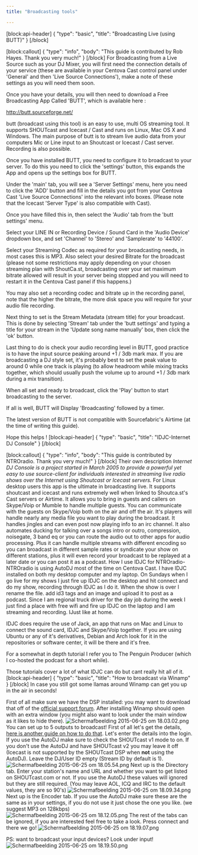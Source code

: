 ```yaml
---
title: "Broadcasting tools"

---
```

[block:api-header]
{
  "type": "basic",
  "title": "Broadcasting Live (using BUTT)"
}
[/block]

[block:callout]
{
  "type": "info",
  "body": "This guide is contributed by Rob Hayes. Thank you very much!"
}
[/block]
For Broadcasting from a Live Source such as your DJ Mixer, you will first need the connection details of your service (these are available in your Centova Cast control panel under 'General' and then 'Live Source Connections'), make a note of these settings as you will need them soon.

Once you have your details, you will then need to download a Free Broadcasting App Called 'BUTT', which is available here :

http://butt.sourceforge.net/

butt (broadcast using this tool) is an easy to use, multi OS streaming tool.
It supports SHOUTcast and Icecast / Cast and runs on Linux, Mac OS X and Windows.
The main purpose of butt is to stream live audio data from your computers Mic or Line input
to an Shoutcast or Icecast / Cast server. Recording is also possible.

Once you have installed BUTT, you need to configure it to broadcast to your server.  To do this you need to click the 'settings' button, this expands the App and opens up the settings box for BUTT.

Under the 'main' tab, you will see a 'Server Settings' menu, here you need to click the 'ADD' button and fill in the details you got from your Centova Cast  'Live Source Connections' into the relevant info boxes.  (Please note that the Icecast 'Server Type' is also compatible with Cast).

Once you have filled this in, then select the 'Audio' tab from the 'butt settings' menu.

Select your LINE IN or Recording Device / Sound Card in the 'Audio Device' dropdown box, and set 'Channel' to 'Stereo' and 'Samplerate' to '44100'.

Select your Streaming Codec as required for your broadcasting needs, in most cases this is MP3. Also select your desired Bitrate for the broadcast (please not some restrictions may apply depending on your chosen streaming plan with ShoutCa.st, broadcasting over your set maximum bitrate allowed will result in your server being stopped and you will need to restart it in the Centova Cast panel if this happens.)

You may also set a recording codec and bitrate up in the recording panel, note that the higher the bitrate, the more disk space you will require for your audio file recording.

Next thing to set is the Stream Metadata (stream title) for your broadcast.  This is done by selecting 'Stream' tab under the 'butt settings' and typing a title for your stream in the 'Update song name manually' box, then click the 'ok' button.

Last thing to do is check your audio recording level in BUTT, good practice is to have the input source peaking around +1 / 3db mark max.  If you are broadcasting a DJ style set, it's probably best to set the peak value to around 0 while one track is playing (to allow headroom while mixing tracks together, which should usually push the volume up to around +1 / 3db mark during a mix transition).

When all set and ready to broadcast, click the 'Play' button to start broadcasting to the server.

If all is well, BUTT will Display 'Broadcasting' followed by a timer.

The latest version of BUTT is not compatible with Sourcefabric's Airtime (at the time of writing this guide).

Hope this helps !
[block:api-header]
{
  "type": "basic",
  "title": "IDJC-Internet DJ Console"
}
[/block]

[block:callout]
{
  "type": "info",
  "body": "This guide is contributed by NTROradio. Thank you very much!"
}
[/block]
Their own description
*Internet DJ Console is a project started in March 2005 to provide a powerful yet easy to use source-client for individuals interested in streaming live radio shows over the Internet using Shoutcast or Icecast servers.*
For Linux desktop users this app is the ultimate in broadcasting live. It supports shoutcast and icecast and runs extremely well when linked to Shoutca.st's Cast servers or Airtime. It allows you to bring in guests and callers on Skype/Voip or Mumble to handle multiple guests. You can communicate with the guests on Skype/Voip both on the air and off the air. It's players will handle nearly any media file you want to play during the broadcast. It handles jingles and can even post now playing info to an irc channel. It also automates ducking for talking over a songs intro or outro, compression, noisegate, 3 band eq or you can route the audio out to other apps for audio processing. Plus it can handle multiple streams with different encoding so you can broadcast in different sample rates or syndicate your show on different stations, plus it will even record your broadcast to be replayed at a later date or you can post it as a podcast.
How I use IDJC for NTROradio-
NTROradio is using AutoDJ most of the time on Centova Cast. I have IDJC installed on both my desktop computer and my laptop. On Sundays when I go live for my shows I just fire up IDJC on the desktop and hit connect and do my show, recording through IDJC as I do it. When the show is over I rename the file. add id3 tags and an image and upload it to post as a podcast. Since I am regional truck driver for the day job during the week I just find a place with free wifi and fire up IDJC on the laptop and I am streaming and recording. IJust like at home. 

IDJC does require the use of Jack, an app that runs on Mac and Linux to connect the sound card, IDJC and Skype/Voip together. If you are using Ubuntu or any of it's derivatives, Debian and Arch look for it in the repositories or software center, it will be there and it's free. 

For a somewhat in depth tutorial I refer you to The Penguin Producer (which I co-hosted the podcast for a short while). 

Those tutorials cover a lot of what IDJC can do but cant really hit all of it.
[block:api-header]
{
  "type": "basic",
  "title": "How to broadcast via Winamp"
}
[/block]
In case you still got some llamas around Winamp can get you up in the air in seconds!

First of all make sure we have the DSP installed: you may want to download that off of the [official support forum](http://forums.winamp.com/showthread.php?t=378892). After installing Winamp should open with an extra window (you might also want to look under the main window as it likes to hide there).
![Schermafbeelding 2015-06-25 om 18.03.02.png](https://i.imgur.com/aVa2Mv9.png) 
You can set up to 5 outputs to broadcast! 
First of all let's get the details, [here is another guide on how to do that](https://community.shoutca.st/topic/24/first-aid-how-to-broadcast-live).
Let's enter the details into the login. If you use the AutoDJ make sure to check the SHOUTcast v1 mode to on. If you don't use the AutoDJ and have SHOUTcast v2 you may leave it off (Icecast is not supported by the SHOUTcast DSP when **not** using the AutoDJ). 
Leave the DJ/User ID empty (Stream ID by default is 1).
![Schermafbeelding 2015-06-25 om 18.05.54.png](https://i.imgur.com/qR8gco1.png) 
Next up is the Directory tab. Enter your station's name and URL and whether you want to get listed on SHOUTcast.com or not. If you use the AutoDJ these values will ignored but they are still required. (You may leave AOL, ICQ and IRC to the default values, they are so 90's)
![Schermafbeelding 2015-06-25 om 18.09.34.png](https://i.imgur.com/llCB3lx.png) 
Next up is the Encoder tab. If you use the AutoDJ make sure these are the same as in your settings, if you do not use it just chose the one you like. (we suggest MP3 on 128kbps)
![Schermafbeelding 2015-06-25 om 18.12.05.png](https://i.imgur.com/jOQNNEy.png) 
The rest of the tabs can be ignored, if you are interested feel free to take a look.
Press connect and there we go!
![Schermafbeelding 2015-06-25 om 18.19.07.png](https://i.imgur.com/xxRmTM8.png) 


PS: want to broadcast your input devices? Look under input!
![Schermafbeelding 2015-06-25 om 18.19.50.png](https://i.imgur.com/brjfRmP.png)